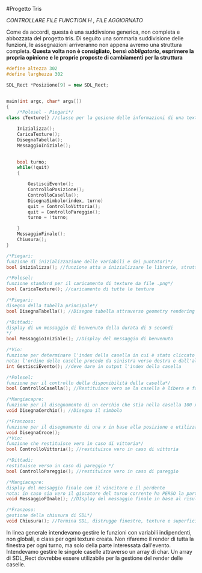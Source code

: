 #Progetto Tris







*CONTROLLARE FILE FUNCTION.H , FILE AGGIORNATO*




















Come da accordi, questa è una suddivsione generica, non completa e abbozzata del progetto tris.
Di seguito una sommaria suddivisione delle funzioni, le assegnazioni arriveranno non appena avremo una struttura completa.
**Questa volta non è consigliato, bensì _obbligatorio_, esprimere la propria opinione e le proprie proposte di cambiamenti per la struttura**

``` c++
#define altezza 302
#define larghezza 302

SDL_Rect *Posizione[9] = new SDL_Rect;


main(int argc, char* args[])
{
	/*Polesel - Piegari*/
class cTexture{} //classe per la gesione delle informazioni di una texture

    Inizializza(); 
    CaricaTexture();
    DisegnaTabella(); 
    MessaggioIniziale();
    

    bool turno;
    while(!quit)
    {

        GestisciEvento();
        ControlloPosizione();
        ControlloCasella();
        DisegnaSimbolo(index, turno)
        quit = ControlloVittoria();
        quit = ControlloPareggio();
        turno = !turno;

    }
    MessaggioFinale();
    Chiusura();
}

/*Piegari:
funzione di inizializzazione delle variabili e dei puntatori*/
bool inizializza(); //funzione atta a inizializzare le librerie, strutture, array, variabili ecc.

/*Polesel:
funzione standard per il caricamento di texture da file .png*/
bool CaricaTexture(); //caricamento di tutte le texture

/*Piegari:
disegno della tabella principale*/
bool DisegnaTabella(); //Disegno tabella attraverso geometry rendering

/*Dittadi: 
display di un messaggio di benvenuto della durata di 5 secondi
*/
bool MessaggioIniziale(); //Display del messaggio di benvenuto 

/*Vio:
funzione per determinare l'index della casella in cui è stato cliccato il mouse
nota: l'ordine delle caselle procede da sinistra verso destra e dall'alto verso il basso*/
int GestisciEvento(); //deve dare in output l'index della casella

/*Polesel:
funzione per il controllo della disponibilità della casella*/
bool ControlloCasella(); //Restituisce vero se la casella è libera e falso se è già occupata

/*Mangiacapre:
funzione per il disegnamento di un cerchio che stia nella casella 100 x 100 attraverso il geometry rendering, in base alla posizione*/
void DisegnaCerchio(); //Disegna il simbolo 

/*Franzoso:
funzione per il disegnamento di una x in base alla posizione e utilizzando il geometry rendering*/
void DisegnaCroce();
/*Vio:
funzione che restituisce vero in caso di vittoria*/
bool ControlloVittoria(); //restituisce vero in caso di vittoria

/*Dittadi:
restituisce verso in caso di pareggio */
bool ControlloPareggio(); //restituisce vero in caso di pareggio

/*Mangiacapre:
display del messaggio finale con il vincitore e il perdente
nota: in caso sia vero il giocatore del turno corrente ha PERSO la partita*/
void MessaggioFInale(); //DIsplay del messaggio finale in base al risultato

/*Franzoso: 
gestione della chiusura di SDL*/
void Chiusura(); //Termina SDL, distrugge finestre, texture e superfici e annulla i puntatori.


```

In linea generale intendevamo gestire le funzioni con variabili indipendenti, non globali, e class per ogni texture creata.
Non rifaremo il render di tutta la finestra per ogni turno, ma solo della parte interessata dall'evento.
Intendevamo gestire le singole caselle attraverso un array di char. Un array di SDL_Rect dovrebbe essere utilizabile per la gestione del render delle caselle.
